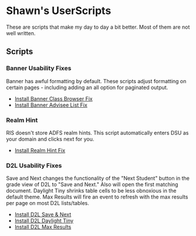 # Shawn's UserScripts

These are scripts that make my day to day a bit better. Most of them are not well written.

## Scripts

### Banner Usability Fixes

Banner has awful formatting by default. These scripts adjust formatting on certain pages - including adding an all option for paginated output.

* [Install Banner Class Browser Fix](https://raw.githubusercontent.com/sgzwach/userscripts/master/banner-browseclasses.user.js)
* [Install Banner Advisee List Fix](https://raw.githubusercontent.com/sgzwach/userscripts/master/banner-advisees.user.js)

### Realm Hint

RIS doesn't store ADFS realm hints. This script automatically enters DSU as your domain and clicks next for you.

* [Install Realm Hint Fix](https://raw.githubusercontent.com/sgzwach/userscripts/master/adfs-realmhint.user.js)

### D2L Usability Fixes

Save and Next changes the functionality of the "Next Student" button in the grade view of D2L to "Save and Next." Also will open the first matching document.
Daylight Tiny shrinks table cells to be less obnoxious in the default theme. Max Results will fire an event to refresh with the max results per page on most D2L lists/tables.

* [Install D2L Save & Next](https://raw.githubusercontent.com/sgzwach/userscripts/master/d2l-saveandnext.user.js)
* [Install D2L Daylight Tiny](https://raw.githubusercontent.com/sgzwach/userscripts/master/d2l-daylighttiny.user.js)
* [Install D2L Max Results](https://raw.githubusercontent.com/sgzwach/userscripts/master/d2l-maxresults.user.js)

